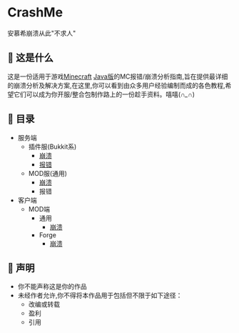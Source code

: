 # CrashMe

安慕希崩溃从此"不求人"

## 🤔 这是什么

这是一份适用于游戏[Minecraft](https://www.minecraft.net/zh-hans) [Java版](https://zh.minecraft.wiki/w/Java%E7%89%88)的MC报错/崩溃分析指南,旨在提供最详细的崩溃分析及解决方案,在这里,你可以看到由众多用户经验编制而成的各色教程,希望它们可以成为你开服/整合包制作路上的一份趁手资料。嘻嘻(*∩_∩*)

##  目录

- 服务端
  - 插件服(Bukkit系)
    - [崩溃](./server/crash-bukkit.md)
    - [报错](./server/error-bukkit.md)
  - MOD服(通用)
    - [崩溃](./server/crash-mod-common.md)
    - 报错
- 客户端
  - MOD端
    - 通用
      - [崩溃](./client/crash-mod-common.md)
    - Forge
      - [崩溃](./client/crash-forge-legacy.md)

## 📢 声明

- 你不能声称这是你的作品
- 未经作者允许,你不得将本作品用于包括但不限于如下途径：
  - 改编或转载
  - 盈利
  - 引用
